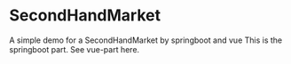 # SecondHandMarket
A simple demo for a SecondHandMarket by springboot and vue
This is the springboot part.
See vue-part here.
